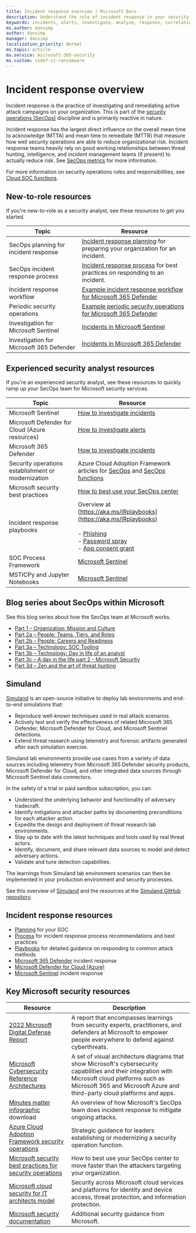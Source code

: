 ```yaml
---
title: Incident response overview | Microsoft Docs
description: Understand the role of incident response in your security operations center.
keywords: incidents, alerts, investigate, analyze, response, correlation, attack, incident response, cyber-attack, respond
ms.author: dansimp
author: dansimp
manager: dansimp
localization_priority: Normal
ms.topic: article
ms.service: microsoft-365-security
ms.custom: cxdef-zt-ransomware 
---
```


# Incident response overview

Incident response is the practice of investigating and remediating active attack campaigns on your organization. This is part of the [security operations (SecOps)](/azure/cloud-adoption-framework/secure/security-operations) discipline and is primarily reactive in nature.

Incident response has the largest direct influence on the overall mean time to acknowledge (MTTA) and mean time to remediate (MTTR) that measure how well security operations are able to reduce organizational risk. Incident response teams heavily rely on good working relationships between threat hunting, intelligence, and incident management teams (if present) to actually reduce risk. See [SecOps metrics](/azure/cloud-adoption-framework/secure/security-operations#secops-metrics) for more information.

For more information on security operations roles and responsibilities, see [Cloud SOC functions](/azure/cloud-adoption-framework/organize/cloud-security-operations-center).

## New-to-role resources

If you're new-to-role as a security analyst, see these resources to get you started.

|Topic|Resource|
|---|---|
|SecOps planning for incident response|[Incident response planning](incident-response-planning.md) for preparing your organization for an incident.|
|SecOps incident response process|[Incident response process](incident-response-process.md) for best practices on responding to an incident.|
|Incident response workflow|[Example incident response workflow for Microsoft 365 Defender](/microsoft-365/security/defender/incidents-overview#example-incident-response-workflow-for-microsoft-365-defender)|
|Periodic security operations|[Example periodic security operations for Microsoft 365 Defender](/microsoft-365/security/defender/incidents-overview#example-security-operations-for-microsoft-365-defender)|
|Investigation for Microsoft Sentinel|[Incidents in Microsoft Sentinel](/azure/sentinel/tutorial-investigate-cases)|
|Investigation for Microsoft 365 Defender|[Incidents in Microsoft 365 Defender](/microsoft-365/security/defender/incidents-overview)|

## Experienced security analyst resources

If you're an experienced security analyst, see these resources to quickly ramp up your SecOps team for Microsoft security services.

|Topic|Resource|
|---|---|
|Microsoft Sentinel|[How to investigate incidents](/azure/sentinel/tutorial-investigate-cases)|
|Microsoft Defender for Cloud (Azure resources)|[How to investigate alerts](/azure/defender-for-cloud/managing-and-responding-alerts)|
|Microsoft 365 Defender|[How to investigate incidents](/microsoft-365/security/defender/incidents-overview)|
|Security operations establishment or modernization|Azure Cloud Adoption Framework articles for [SecOps](/azure/cloud-adoption-framework/secure/security-operations) and [SecOps functions](/azure/cloud-adoption-framework/organize/cloud-security-operations-center)|
|Microsoft security best practices|[How to best use your SecOps center](/security/compass/security-operations)|
|Incident response playbooks|Overview at [https://aka.ms/IRplaybooks](https://aka.ms/IRplaybooks) <br><br> - [Phishing](incident-response-playbook-phishing.md) <br> - [Password spray](incident-response-playbook-password-spray.md) <br> - [App consent grant](incident-response-playbook-app-consent.md)|
|SOC Process Framework|[Microsoft Sentinel](https://techcommunity.microsoft.com/t5/azure-sentinel/what-s-new-azure-sentinel-soc-process-framework-workbook/ba-p/2339315)|
|MSTICPy and Jupyter Notebooks|[Microsoft Sentinel](https://techcommunity.microsoft.com/t5/azure-sentinel/msticpy-and-jupyter-notebooks-in-azure-sentinel-an-update/ba-p/2279661)|

## Blog series about SecOps within Microsoft

See this blog series about how the SecOps team at Microsoft works.

- [Part 1 – Organization: Mission and Culture](https://www.microsoft.com/security/blog/2019/02/21/lessons-learned-from-the-microsoft-soc-part-1-organization/)
- [Part 2a – People: Teams, Tiers, and Roles](https://www.microsoft.com/security/blog/2019/04/23/lessons-learned-microsoft-soc-part-2-organizing-people/)
- [Part 2b – People: Careers and Readiness](https://www.microsoft.com/security/blog/2019/06/06/lessons-learned-from-the-microsoft-soc-part-2b-career-paths-and-readiness/)
- [Part 3a – Technology: SOC Tooling](https://www.microsoft.com/security/blog/2019/10/07/ciso-series-lessons-learned-from-the-microsoft-soc-part-3a-choosing-soc-tools/)
- [Part 3b – Technology: Day in life of an analyst](https://www.microsoft.com/security/blog/2019/12/23/ciso-series-lessons-learned-from-the-microsoft-soc-part-3b-a-day-in-the-life/)
- [Part 3c – A day in the life part 2 - Microsoft Security](https://www.microsoft.com/security/blog/2020/05/04/lessons-learned-microsoft-soc-part-3c/)
- [Part 3d – Zen and the art of threat hunting](https://www.microsoft.com/security/blog/2020/06/25/zen-and-the-art-of-threat-hunting/)

## Simuland

[Simuland](https://www.microsoft.com/security/blog/2021/05/20/simuland-understand-adversary-tradecraft-and-improve-detection-strategies/) is an open-source initiative to deploy lab environments and end-to-end simulations that:

- Reproduce well-known techniques used in real attack scenarios.
- Actively test and verify the effectiveness of related Microsoft 365 Defender, Microsoft Defender for Cloud, and Microsoft Sentinel detections.
- Extend threat research using telemetry and forensic artifacts generated after each simulation exercise.

Simuland lab environments provide use cases from a variety of data sources including telemetry from Microsoft 365 Defender security products, Microsoft Defender for Cloud, and other integrated data sources through Microsoft Sentinel data connectors.

In the safety of a trial or paid sandbox subscription, you can:

- Understand the underlying behavior and functionality of adversary tradecraft.
- Identify mitigations and attacker paths by documenting preconditions for each attacker action.
- Expedite the design and deployment of threat research lab environments.
- Stay up to date with the latest techniques and tools used by real threat actors.
- Identify, document, and share relevant data sources to model and detect adversary actions.
- Validate and tune detection capabilities.

The learnings from Simuland lab environment scenarios can then be implemented in your production environment and security processes.

See this overview of [Simuland](https://www.microsoft.com/security/blog/2021/05/20/simuland-understand-adversary-tradecraft-and-improve-detection-strategies/) and the resources at the [Simuland GitHub repository](https://github.com/Azure/SimuLand).

## Incident response resources

- [Planning](incident-response-planning.md) for your SOC
- [Process](incident-response-process.md) for incident response process recommendations and best practices
- [Playbooks](incident-response-playbooks.md) for detailed guidance on responding to common attack methods
- [Microsoft 365 Defender](/microsoft-365/security/defender/incidents-overview) incident response
- [Microsoft Defender for Cloud (Azure)](/azure/defender-for-cloud/managing-and-responding-alerts)
- [Microsoft Sentinel](/azure/sentinel/investigate-cases) incident response

## Key Microsoft security resources

|Resource|Description|
|---|---|
|[2022 Microsoft Digital Defense Report](https://www.microsoft.com/en-us/security/business/microsoft-digital-defense-report-2022)|A report that encompasses learnings from security experts, practitioners, and defenders at Microsoft to empower people everywhere to defend against cyberthreats.|
|[Microsoft Cybersecurity Reference Architectures](/security/cybersecurity-reference-architecture/mcra)|A set of visual architecture diagrams that show Microsoft's cybersecurity capabilities and their integration with Microsoft cloud platforms such as Microsoft 365 and Microsoft Azure and third-party cloud platforms and apps.|
|[Minutes matter infographic](https://github.com/MarkSimos/MicrosoftSecurity/raw/master/Microsoft_CDOC_and_DCU_Poster.pdf) download|An overview of how Microsoft's SecOps team does incident response to mitigate ongoing attacks.|
|[Azure Cloud Adoption Framework security operations](/azure/cloud-adoption-framework/secure/security-operations)|Strategic guidance for leaders establishing or modernizing a security operation function.|
|[Microsoft security best practices for security operations](/security/compass/security-operations)|How to best use your SecOps center to move faster than the attackers targeting your organization.|
|[Microsoft cloud security for IT architects model](https://aka.ms/cloudarchsecurity)|Security across Microsoft cloud services and platforms for identity and device access, threat protection, and information protection.|
|[Microsoft security documentation](/security/)|Additional security guidance from Microsoft.|
